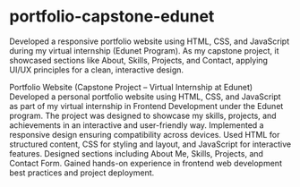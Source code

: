 # portfolio-capstone-edunet
Developed a responsive portfolio website using HTML, CSS, and JavaScript during my virtual internship (Edunet Program). As my capstone project, it showcased sections like About, Skills, Projects, and Contact, applying UI/UX principles for a clean, interactive design.

Portfolio Website (Capstone Project – Virtual Internship at Edunet)
Developed a personal portfolio website using HTML, CSS, and JavaScript as part of my virtual internship in Frontend Development under the Edunet program. The project was designed to showcase my skills, projects, and achievements in an interactive and user-friendly way.
Implemented a responsive design ensuring compatibility across devices.
Used HTML for structured content, CSS for styling and layout, and JavaScript for interactive features.
Designed sections including About Me, Skills, Projects, and Contact Form.
Gained hands-on experience in frontend web development best practices and project deployment.
